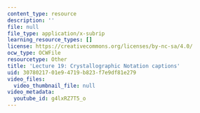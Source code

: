 ```yaml
---
content_type: resource
description: ''
file: null
file_type: application/x-subrip
learning_resource_types: []
license: https://creativecommons.org/licenses/by-nc-sa/4.0/
ocw_type: OCWFile
resourcetype: Other
title: 'Lecture 19: Crystallographic Notation captions'
uid: 30780217-01e9-4719-b823-f7e9df81e279
video_files:
  video_thumbnail_file: null
video_metadata:
  youtube_id: g4lxRZ7T5_o
---
```

